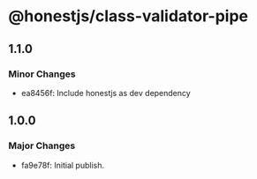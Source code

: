 # @honestjs/class-validator-pipe

## 1.1.0

### Minor Changes

- ea8456f: Include honestjs as dev dependency

## 1.0.0

### Major Changes

- fa9e78f: Initial publish.
